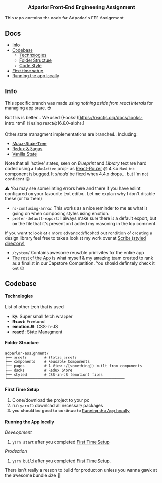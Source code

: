 <div align="center">

  ### Adparlor Front-End Engineering Assignment

</div>

This repo contains the code for Adparlor's FEE Assignment

## Docs
- [Info](#Info)
- [Codebase](#codebase)
  - [Technologies](#technologies)
  - [Folder Structure](#folder-structure)
  - [Code Style](#code-style)
- [First time setup](#first-time-setup)
- [Running the app locally](#running-the-app-locally)

## Info
This specific branch was made using *nothing aside from react interals* for managing app state. :flushed:

But this is better... We used (Hooks!)[https://reactjs.org/docs/hooks-intro.html] :chains: using react@16.8.0-alpha.1

Other state managment implementations are branched.. Including:
- [Mobx-State-Tree](https://github.com/kysley/adparlor-assignment/tree/master)
- [Redux & Sagas](https://github.com/kysley/adparlor-assignment/tree/redux-impl)
- [Vanilla State](https://github.com/kysley/adparlor-assignment/tree/vanilla-impl)

Note that all 'active' states, seen on _Blueprint_ and _Library_ text are hard coded using a `fakeActive` prop- as [React-Router](https://github.com/ReactTraining/react-router) @ 4.3.x `NavLink` component is bugged.
It *should* be fixed when 4.4.x drops... but I'm not confident :unamused:

:warning: You may see some linting errors here and there if you have eslint configured on your favourite text editor.. Let me explain why I don't disable these (or fix them)
- `no-confusing-arrow`: This works as a nice reminder to me as what is going on when composing styles using emotion.
- `prefer-default-export`: I always make sure there is a default export, but on the file that it's present on I added my reasoning in the top comment.

If you want to look at a more advanced/fleshed out rendition of creating a design library feel free to take a look at my work over at [Scribe (styled directory)](https://github.com/withscribe/scribe/tree/next/src/styled)
- `/system/` Contains awesome reusable primivites for the entire app
- [The rest of the App](https://github.com/withscribe/scribe) is what myself & my amazing team created to rank as a finalist in our Capstone Competition. You should definitely check it out :wink:

## Codebase

#### Technologies

List of other tech that is used
- **ky**: Super small fetch wrapper
- **React**: Frontend
- **emotionJS**: CSS-in-JS
- **react!**: State Managment


#### Folder Structure
```
adparlor-assignment/
├── assets        # Static assets
├── components    # Reusable Components
├── pages         # A View (/[something]) built from components
├── ducks         # Redux Store
├── styled        # CSS-in-JS (emotion) files
└──────────────────────────────────────────────────────
```

#### First Time Setup
1. Clone/download the project to your pc
2. run `yarn` to download all necessary packages
3. you should be good to continue to [Running the App locally](#running-the-app-locally)

#### Running the App locally
_Development_
1. `yarn start` after you completed [First Time Setup](#first-time-setup)

_Production_
1. `yarn build` after you completed [First Time Setup](#first-time-setup).

There isn't really a reason to build for production unless you wanna gawk at the awesome bundle size :tada:
